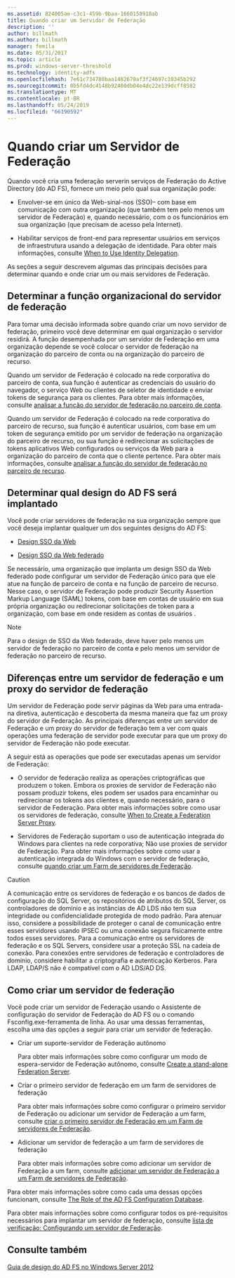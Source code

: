 ```yaml
---
ms.assetid: 824005ae-c3c1-459b-9baa-1660158918ab
title: Quando criar um Servidor de Federação
description: ''
author: billmath
ms.author: billmath
manager: femila
ms.date: 05/31/2017
ms.topic: article
ms.prod: windows-server-threshold
ms.technology: identity-adfs
ms.openlocfilehash: 7e61c734780baa1482670af3f24697c10345b292
ms.sourcegitcommit: 0b5fd4dc4148b92480db04e4dc22e139dcff8582
ms.translationtype: MT
ms.contentlocale: pt-BR
ms.lasthandoff: 05/24/2019
ms.locfileid: "66190592"
---
```

# <a name="when-to-create-a-federation-server"></a>Quando criar um Servidor de Federação

Quando você cria uma federação serverin serviços de Federação do Active Directory \(do AD FS\), fornece um meio pelo qual sua organização pode:  
  
-   Envolver-se em único da Web\-sinal\-nos \(SSO\)– com base em comunicação com outra organização \(que também tem pelo menos um servidor de Federação\) e, quando necessário, com o os funcionários em sua organização \(que precisam de acesso pela Internet\).  
  
-   Habilitar serviços de front-end para representar usuários em serviços de infraestrutura usando a delegação de identidade. Para obter mais informações, consulte [When to Use Identity Delegation](When-to-Use-Identity-Delegation.md).  
  
As seções a seguir descrevem algumas das principais decisões para determinar quando e onde criar um ou mais servidores de Federação.  
  
## <a name="determine-the-organizational-role-for-the-federation-server"></a>Determinar a função organizacional do servidor de federação  
Para tomar uma decisão informada sobre quando criar um novo servidor de federação, primeiro você deve determinar em qual organização o servidor residirá. A função desempenhada por um servidor de Federação em uma organização depende se você colocar o servidor de federação na organização do parceiro de conta ou na organização do parceiro de recurso.  
  
Quando um servidor de Federação é colocado na rede corporativa do parceiro de conta, sua função é autenticar as credenciais do usuário do navegador, o serviço Web ou clientes de seletor de identidade e enviar tokens de segurança para os clientes. Para obter mais informações, consulte [analisar a função do servidor de federação no parceiro de conta](Review-the-Role-of-the-Federation-Server-in-the-Account-Partner.md).  
  
Quando um servidor de Federação é colocado na rede corporativa do parceiro de recurso, sua função é autenticar usuários, com base em um token de segurança emitido por um servidor de federação na organização do parceiro de recurso, ou sua função é redirecionar as solicitações de tokens aplicativos Web configurados ou serviços da Web para a organização do parceiro de conta que o cliente pertence. Para obter mais informações, consulte [analisar a função do servidor de federação no parceiro de recurso](Review-the-Role-of-the-Federation-Server-in-the-Resource-Partner.md).  
  
## <a name="determine-which-ad-fs-design-to-deploy"></a>Determinar qual design do AD FS será implantado  
Você pode criar servidores de federação na sua organização sempre que você deseja implantar qualquer um dos seguintes designs do AD FS:  
  
-   [Design SSO da Web](Web-SSO-Design.md)  
  
-   [Design SSO da Web federado](Federated-Web-SSO-Design.md)  
  
Se necessário, uma organização que implanta um design SSO da Web federado pode configurar um servidor de Federação único para que ele atue na função de parceiro de conta e na função de parceiro de recurso. Nesse caso, o servidor de Federação pode produzir Security Assertion Markup Language \(SAML\) tokens, com base em contas de usuário em sua própria organização ou redirecionar solicitações de token para a organização, com base em onde residem as contas de usuários .  
  
> [!NOTE]  
> Para o design de SSO da Web federado, deve haver pelo menos um servidor de federação no parceiro de conta e pelo menos um servidor de federação no parceiro de recurso.  
  
## <a name="differences-between-a-federation-server-and-a-federation-server-proxy"></a>Diferenças entre um servidor de federação e um proxy do servidor de federação  
Um servidor de Federação pode servir páginas da Web para uma entrada\-na diretiva, autenticação e descoberta da mesma maneira que faz um proxy do servidor de Federação. As principais diferenças entre um servidor de Federação e um proxy do servidor de federação tem a ver com quais operações uma federação de servidor pode executar para que um proxy do servidor de Federação não pode executar.  
  
A seguir está as operações que pode ser executadas apenas um servidor de Federação:  
  
-   O servidor de federação realiza as operações criptográficas que produzem o token. Embora os proxies de servidor de Federação não possam produzir tokens, eles podem ser usados para encaminhar ou redirecionar os tokens aos clientes e, quando necessário, para o servidor de Federação. Para obter mais informações sobre como usar os servidores de federação, consulte [When to Create a Federation Server Proxy](When-to-Create-a-Federation-Server-Proxy.md).  
  
-   Servidores de Federação suportam o uso de autenticação integrada do Windows para clientes na rede corporativa; Não use proxies de servidor de Federação. Para obter mais informações sobre como usar a autenticação integrada do Windows com o servidor de federação, consulte [quando criar um Farm de servidores de Federação](When-to-Create-a-Federation-Server-Farm.md).  
  
> [!CAUTION]  
> A comunicação entre os servidores de federação e os bancos de dados de configuração do SQL Server, os repositórios de atributos do SQL Server, os controladores de domínio e as instâncias de AD LDS não tem sua integridade ou confidencialidade protegida de modo padrão. Para atenuar isso, considere a possibilidade de proteger o canal de comunicação entre esses servidores usando IPSEC ou uma conexão segura fisicamente entre todos esses servidores. Para a comunicação entre os servidores de federação e os SQL Servers, considere usar a proteção SSL na cadeia de conexão. Para conexões entre servidores de federação e controladores de domínio, considere habilitar a criptografia e autenticação Kerberos. Para LDAP, LDAP\/S não é compatível com o AD LDS\/AD DS.  
  
## <a name="how-to-create-a-federation-server"></a>Como criar um servidor de federação  
Você pode criar um servidor de Federação usando o Assistente de configuração do servidor de Federação do AD FS ou o comando Fsconfig.exe\-ferramenta de linha. Ao usar uma dessas ferramentas, escolha uma das opções a seguir para criar um servidor de federação.  
  
-   Criar um suporte\-servidor de Federação autônomo  
  
    Para obter mais informações sobre como configurar um modo de espera\-servidor de Federação autônomo, consulte [Create a stand-alone Federation Server](../../ad-fs/deployment/Create-a-Stand-Alone-Federation-Server.md).  
  
-   Criar o primeiro servidor de federação em um farm de servidores de federação  
  
    Para obter mais informações sobre como configurar o primeiro servidor de Federação ou adicionar um servidor de Federação a um farm, consulte [criar o primeiro servidor de Federação em um Farm de servidores de Federação](../../ad-fs/deployment/Create-the-First-Federation-Server-in-a-Federation-Server-Farm.md).  
  
-   Adicionar um servidor de federação a um farm de servidores de federação  
  
    Para obter mais informações sobre como adicionar um servidor de Federação a um farm, consulte [adicionar um servidor de Federação a um Farm de servidores de Federação](../../ad-fs/deployment/Add-a-Federation-Server-to-a-Federation-Server-Farm.md).  
  
Para obter mais informações sobre como cada uma dessas opções funcionam, consulte [The Role of the AD FS Configuration Database](../../ad-fs/technical-reference/The-Role-of-the-AD-FS-Configuration-Database.md).  
  
Para obter mais informações sobre como configurar todos os pré-requisitos necessários para implantar um servidor de federação, consulte [lista de verificação: Configurando um servidor de Federação](../../ad-fs/deployment/Checklist--Setting-Up-a-Federation-Server.md).  
  
## <a name="see-also"></a>Consulte também
[Guia de design do AD FS no Windows Server 2012](AD-FS-Design-Guide-in-Windows-Server-2012.md)

